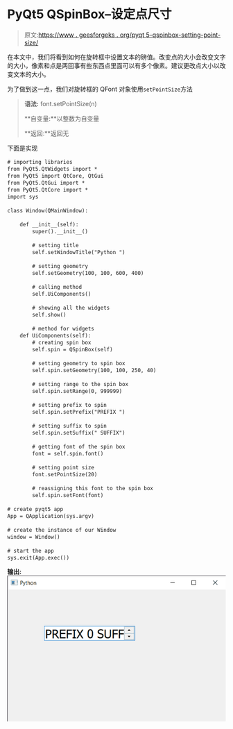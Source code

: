 # PyQt5 QSpinBox–设定点尺寸

> 原文:[https://www . geesforgeks . org/pyqt 5-qspinbox-setting-point-size/](https://www.geeksforgeeks.org/pyqt5-qspinbox-setting-point-size/)

在本文中，我们将看到如何在旋转框中设置文本的磅值。改变点的大小会改变文字的大小，像素和点是两回事有些东西点里面可以有多个像素。建议更改点大小以改变文本的大小。

为了做到这一点，我们对旋转框的 QFont 对象使用`setPointSize`方法

> **语法:** font.setPointSize(n)
> 
> **自变量:**以整数为自变量
> 
> **返回:**返回无

下面是实现

```
# importing libraries
from PyQt5.QtWidgets import * 
from PyQt5 import QtCore, QtGui
from PyQt5.QtGui import * 
from PyQt5.QtCore import * 
import sys

class Window(QMainWindow):

    def __init__(self):
        super().__init__()

        # setting title
        self.setWindowTitle("Python ")

        # setting geometry
        self.setGeometry(100, 100, 600, 400)

        # calling method
        self.UiComponents()

        # showing all the widgets
        self.show()

        # method for widgets
    def UiComponents(self):
        # creating spin box
        self.spin = QSpinBox(self)

        # setting geometry to spin box
        self.spin.setGeometry(100, 100, 250, 40)

        # setting range to the spin box
        self.spin.setRange(0, 999999)

        # setting prefix to spin
        self.spin.setPrefix("PREFIX ")

        # setting suffix to spin
        self.spin.setSuffix(" SUFFIX")

        # getting font of the spin box
        font = self.spin.font()

        # setting point size
        font.setPointSize(20)

        # reassigning this font to the spin box
        self.spin.setFont(font)

# create pyqt5 app
App = QApplication(sys.argv)

# create the instance of our Window
window = Window()

# start the app
sys.exit(App.exec())
```

**输出:**
![](img/424c9abc24e3c8dd4c5c165f1ef42853.png)